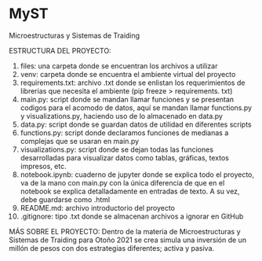 # MyST
 Microestructuras y Sistemas de Traiding 

 ESTRUCTURA DEL PROYECTO: 

1. files: una carpeta donde se encuentran los archivos a utilizar 
2. venv: carpeta donde se encuentra el ambiente virtual del proyecto 
3.  requirements.txt: archivo .txt donde se enlistan los requerimientos de librerias que necesita el ambiente (pip freeze > requirements.
txt)
4. main.py: script donde se mandan llamar funciones y se presentan codigos para el acomodo de datos, aquí se mandan llamar functions.py
 y visualizations.py, haciendo uso de lo almacenado en data.py
5. data.py: script donde se guardan datos de utilidad en diferentes scripts 
6. functions.py: script donde declaramos funciones de medianas a complejas que se usaran en main.py 
7. visualizations.py: script donde se dejan todas las funciones desarrolladas para visualizar datos como tablas, gráficas, textos impresos, etc. 
8. notebook.ipynb: cuaderno de jupyter donde se explica todo el proyecto, va de la mano con main.py con la única diferencia de que en el notebook se explica detalladamente en entradas de texto. A su vez, debe guardarse como .html 
9. README.md: archivo introductorio del proyecto
10. .gitignore: tipo .txt donde se almacenan archivos a ignorar en GitHub

MÁS SOBRE EL PROYECTO: 
Dentro de la materia de Microestructuras y Sistemas de Traiding para Otoño 2021 se crea simula una inversión de un millón de pesos 
con dos estrategias diferentes; activa y pasiva. 